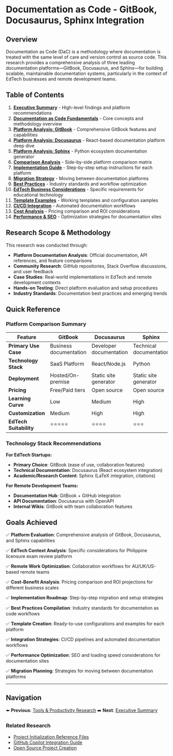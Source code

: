# Documentation as Code - GitBook, Docusaurus, Sphinx Integration

## Overview

Documentation as Code (DaC) is a methodology where documentation is treated with the same level of care and version control as source code. This research provides a comprehensive analysis of three leading documentation platforms—GitBook, Docusaurus, and Sphinx—for building scalable, maintainable documentation systems, particularly in the context of EdTech businesses and remote development teams.

## Table of Contents

1. **[Executive Summary](./executive-summary.md)** - High-level findings and platform recommendations
2. **[Documentation as Code Fundamentals](./documentation-as-code-fundamentals.md)** - Core concepts and methodology overview
3. **[Platform Analysis: GitBook](./gitbook-platform-analysis.md)** - Comprehensive GitBook features and capabilities
4. **[Platform Analysis: Docusaurus](./docusaurus-platform-analysis.md)** - React-based documentation platform deep dive
5. **[Platform Analysis: Sphinx](./sphinx-platform-analysis.md)** - Python ecosystem documentation generator
6. **[Comparison Analysis](./comparison-analysis.md)** - Side-by-side platform comparison matrix
7. **[Implementation Guide](./implementation-guide.md)** - Step-by-step setup instructions for each platform
8. **[Migration Strategy](./migration-strategy.md)** - Moving between documentation platforms
9. **[Best Practices](./best-practices.md)** - Industry standards and workflow optimization
10. **[EdTech Business Considerations](./edtech-business-considerations.md)** - Specific requirements for educational technology
11. **[Template Examples](./template-examples.md)** - Working templates and configuration samples
12. **[CI/CD Integration](./cicd-integration.md)** - Automated documentation workflows
13. **[Cost Analysis](./cost-analysis.md)** - Pricing comparison and ROI considerations
14. **[Performance & SEO](./performance-seo.md)** - Optimization strategies for documentation sites

## Research Scope & Methodology

This research was conducted through:
- **Platform Documentation Analysis**: Official documentation, API references, and feature comparisons
- **Community Research**: GitHub repositories, Stack Overflow discussions, and user feedback
- **Case Studies**: Real-world implementations in EdTech and remote development contexts
- **Hands-on Testing**: Direct platform evaluation and setup procedures
- **Industry Standards**: Documentation best practices and emerging trends

## Quick Reference

### Platform Comparison Summary

| Feature | GitBook | Docusaurus | Sphinx |
|---------|---------|------------|--------|
| **Primary Use Case** | Business documentation | Developer documentation | Technical documentation |
| **Technology Stack** | SaaS Platform | React/Node.js | Python |
| **Deployment** | Hosted/On-premise | Static site generator | Static site generator |
| **Pricing** | Free/Paid tiers | Open source | Open source |
| **Learning Curve** | Low | Medium | High |
| **Customization** | Medium | High | High |
| **EdTech Suitability** | ⭐⭐⭐⭐⭐ | ⭐⭐⭐⭐ | ⭐⭐⭐ |

### Technology Stack Recommendations

**For EdTech Startups:**
- **Primary Choice**: GitBook (ease of use, collaboration features)
- **Technical Documentation**: Docusaurus (React ecosystem integration)
- **Academic/Research Content**: Sphinx (LaTeX integration, citations)

**For Remote Development Teams:**
- **Documentation Hub**: GitBook + GitHub integration
- **API Documentation**: Docusaurus with OpenAPI
- **Internal Wikis**: GitBook with team collaboration features

## Goals Achieved

✅ **Platform Evaluation**: Comprehensive analysis of GitBook, Docusaurus, and Sphinx capabilities

✅ **EdTech Context Analysis**: Specific considerations for Philippine licensure exam review platform

✅ **Remote Work Optimization**: Collaboration workflows for AU/UK/US-based remote teams

✅ **Cost-Benefit Analysis**: Pricing comparison and ROI projections for different business scales

✅ **Implementation Roadmap**: Step-by-step migration and setup strategies

✅ **Best Practices Compilation**: Industry standards for documentation as code workflows

✅ **Template Creation**: Ready-to-use configurations and examples for each platform

✅ **Integration Strategies**: CI/CD pipelines and automated documentation workflows

✅ **Performance Optimization**: SEO and loading speed considerations for documentation sites

✅ **Migration Planning**: Strategies for moving between documentation platforms

---

## Navigation

⬅️ **Previous**: [Tools & Productivity Research](../README.md)
➡️ **Next**: [Executive Summary](./executive-summary.md)

### Related Research
- [Project Initialization Reference Files](../project-initialization-reference-files/README.md)
- [GitHub Copilot Integration Guide](../../mcp/mcp-comprehensive-research/github-copilot-integration-guide.md)
- [Open Source Project Creation](../../open-source-project-creation/README.md)